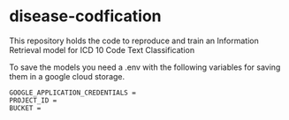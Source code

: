 # disease-codfication

This repository holds the code to reproduce and train an Information Retrieval model for ICD 10 Code Text Classification

To save the models you need a .env with the following variables for saving them in a google cloud storage.

```
GOOGLE_APPLICATION_CREDENTIALS =
PROJECT_ID =
BUCKET =
```
